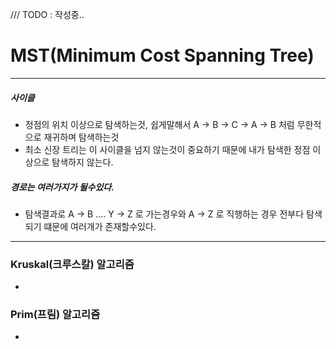 /// TODO : 작성중..

# MST(Minimum Cost Spanning Tree)
---
##### 사이클
* 정점의 위치 이상으로 탐색하는것, 쉽게말해서 A -> B -> C -> A -> B 처럼 무한적으로 재귀하며 탐색하는것
* 최소 신장 트리는 이 사이클을 넘지 않는것이 중요하기 때문에 내가 탐색한 정점 이상으로 탐색하지 않는다.

##### 경로는 여러가지가 될수있다.
* 탐색결과로 A -> B .... Y -> Z 로 가는경우와 A -> Z 로 직행하는 경우 전부다 탐색되기 떄문에 여러개가 존재할수있다.
---
### Kruskal(크루스칼) 알고리즘
* 
### Prim(프림) 알고리즘
*
